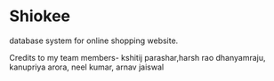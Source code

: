 # Shiokee
database system for online shopping website.

Credits to my team members- kshitij parashar,harsh rao dhanyamraju, kanupriya arora, neel kumar, arnav jaiswal
